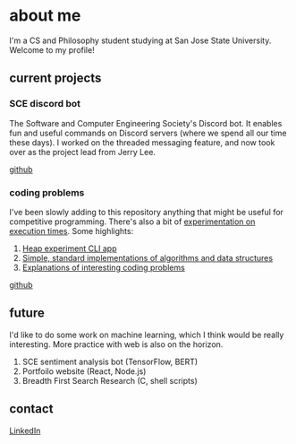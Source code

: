# about me

I'm a CS and Philosophy student studying at San Jose State University. Welcome to my profile!

## current projects

### SCE discord bot

The Software and Computer Engineering Society's Discord bot. It enables fun and useful commands on Discord servers (where we spend all our time these days). I worked on the threaded messaging feature, and now took over as the project lead from Jerry Lee.

[github](https://github.com/SCE-Development/SCE-discord-bot)

### coding problems

I've been slowly adding to this repository anything that might be useful for competitive programming. There's also a bit of [experimentation on execution times](https://github.com/charlotte-zhuang/coding-problems/tree/main/science). Some highlights:

1. [Heap experiment CLI app](https://github.com/charlotte-zhuang/heap-experiments)
2. [Simple, standard implementations of algorithms and data structures](https://github.com/charlotte-zhuang/coding-problems/tree/main/useful-code)
3. [Explanations of interesting coding problems](https://github.com/charlotte-zhuang/coding-problems/tree/main/explanations)

[github](https://github.com/charlotte-zhuang/coding-problems)

## future

I'd like to do some work on machine learning, which I think would be really interesting. More practice with web is also on the horizon.

1. SCE sentiment analysis bot (TensorFlow, BERT)
2. Portfoilo website (React, Node.js)
3. Breadth First Search Research (C, shell scripts)

## contact

[LinkedIn](https://www.linkedin.com/in/charlotte-zhuang/)

